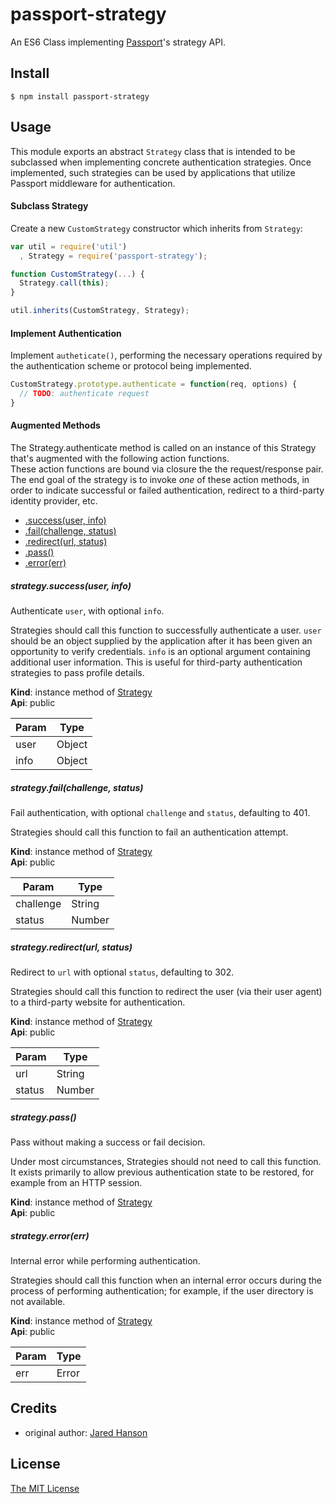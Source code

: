 # passport-strategy

An ES6 Class implementing [Passport](http://passportjs.org/)'s strategy
API.

## Install

    $ npm install passport-strategy

## Usage

This module exports an abstract `Strategy` class that is intended to be
subclassed when implementing concrete authentication strategies.  Once
implemented, such strategies can be used by applications that utilize Passport
middleware for authentication.

#### Subclass Strategy

Create a new `CustomStrategy` constructor which inherits from `Strategy`:

```javascript
var util = require('util')
  , Strategy = require('passport-strategy');

function CustomStrategy(...) {
  Strategy.call(this);
}

util.inherits(CustomStrategy, Strategy);
```

#### Implement Authentication

Implement `autheticate()`, performing the necessary operations required by the
authentication scheme or protocol being implemented.

```javascript
CustomStrategy.prototype.authenticate = function(req, options) {
  // TODO: authenticate request
}
```

#### Augmented Methods
The Strategy.authenticate method is called on an instance of this Strategy that's augmented with the following action functions.  
These action functions are bound via closure the the request/response pair.  
The end goal of the strategy is to invoke *one* of these action methods, in
order to indicate successful or failed authentication, redirect to a
third-party identity provider, etc.

* [.success(user, info)](#Strategy+success)
* [.fail(challenge, status)](#Strategy+fail)
* [.redirect(url, status)](#Strategy+redirect)
* [.pass()](#Strategy+pass)
* [.error(err)](#Strategy+error)


##### strategy.success(user, info)
Authenticate `user`, with optional `info`.

Strategies should call this function to successfully authenticate a
user.  `user` should be an object supplied by the application after it
has been given an opportunity to verify credentials.  `info` is an
optional argument containing additional user information.  This is
useful for third-party authentication strategies to pass profile
details.

**Kind**: instance method of [Strategy](#Strategy)  
**Api**: public  

| Param | Type |
| --- | --- |
| user | Object | 
| info | Object | 


##### strategy.fail(challenge, status)
Fail authentication, with optional `challenge` and `status`, defaulting
to 401.

Strategies should call this function to fail an authentication attempt.

**Kind**: instance method of [Strategy](#Strategy)  
**Api**: public  

| Param | Type |
| --- | --- |
| challenge | String | 
| status | Number | 



##### strategy.redirect(url, status)
Redirect to `url` with optional `status`, defaulting to 302.

Strategies should call this function to redirect the user (via their
user agent) to a third-party website for authentication.

**Kind**: instance method of [Strategy](#Strategy)  
**Api**: public  

| Param | Type |
| --- | --- |
| url | String | 
| status | Number | 


##### strategy.pass()
Pass without making a success or fail decision.

Under most circumstances, Strategies should not need to call this
function.  It exists primarily to allow previous authentication state
to be restored, for example from an HTTP session.

**Kind**: instance method of [Strategy](#Strategy)  
**Api**: public  

##### strategy.error(err)
Internal error while performing authentication.

Strategies should call this function when an internal error occurs
during the process of performing authentication; for example, if the
user directory is not available.

**Kind**: instance method of [Strategy](#Strategy)  
**Api**: public  

| Param | Type |
| --- | --- |
| err | Error | 



## Credits

  - original author: [Jared Hanson](http://github.com/jaredhanson)

## License

[The MIT License](http://opensource.org/licenses/MIT)
